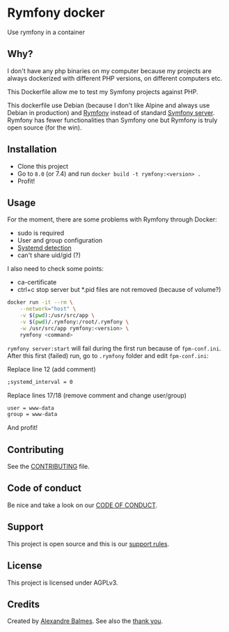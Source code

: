 # Rymfony docker

Use rymfony in a container

## Why?

I don't have any php binaries on my computer because my projects are always dockerized
with different PHP versions, on different computers etc.

This Dockerfile allow me to test my Symfony projects against PHP.

This dockerfile use Debian (because I don't like Alpine and always use Debian in production)
and [Rymfony](https://github.com/Orbitale/Rymfony) instead of standard [Symfony server](https://symfony.com/doc/current/setup/symfony_server.html).
Rymfony has fewer functionalities than Symfony one but Rymfony is truly open source (for the win).

## Installation

- Clone this project
- Go to `8.0` (or 7.4) and run `docker build -t rymfony:<version> .`
- Profit!

## Usage

For the moment, there are some problems with Rymfony through Docker:

- sudo is required
- User and group configuration
- [Systemd detection](https://github.com/Orbitale/Rymfony/issues/72)
- can't share uid/gid (?)

I also need to check some points:

- ca-certificate
- ctrl+c stop server but *.pid files are not removed (because of volume?)

```bash
docker run -it --rm \
	--network="host" \
	-v $(pwd):/usr/src/app \
	-v $(pwd)/.rymfony:/root/.rymfony \
	-w /usr/src/app rymfony:<version> \
	rymfony <command>
```

`rymfony server:start` will fail during the first run because of `fpm-conf.ini`.
After this first (failed) run, go to `.rymfony` folder and edit `fpm-conf.ini`:

Replace line 12 (add comment)
```bash
;systemd_interval = 0
```

Replace lines 17/18 (remove comment and change user/group)

```bash
user = www-data
group = www-data
```

And profit!

## Contributing

See the [CONTRIBUTING](docs/CONTRIBUTING.md) file.

## Code of conduct

Be nice and take a look on our [CODE OF CONDUCT](docs/CODE_OF_CONDUCT.md).

## Support

This project is open source and this is our [support rules](docs/SUPPORT.md).

## License

This project is licensed under AGPLv3.

## Credits

Created by [Alexandre Balmes](https://alexandre.balmes.co).
See also the [thank you](/docs/thank-you.md).
